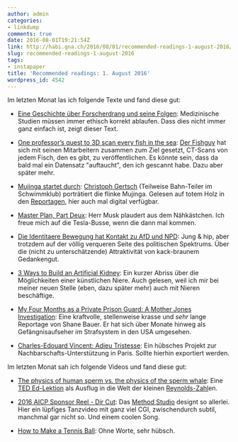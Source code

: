 ```yaml
---
author: admin
categories:
- linkdump
comments: true
date: 2016-08-01T19:21:54Z
link: http://habi.gna.ch/2016/08/01/recommended-readings-1-august-2016/
slug: recommended-readings-1-august-2016
tags:
- instapaper
title: 'Recommended readings: 1. August 2016'
wordpress_id: 4542
---
```


Im letzten Monat las ich folgende Texte und fand diese gut:





  * [Eine Geschichte über Forscherdrang und seine Folgen](http://sz-magazin.sueddeutsche.de/texte/anzeigen/44806): Medizinische Studien müssen immer ethisch korrekt ablaufen. Dass dies nicht immer ganz einfach ist, zeigt dieser Text.


  * [One professor’s quest to 3D scan every fish in the sea](https://techcrunch.com/2016/07/19/one-professors-quest-to-3d-scan-every-fish-in-the-sea/): [Der Fishguy](https://fish.uw.edu/faculty/adam-summers/) hat sich mit seinen Mitarbeitern zusammen zum Ziel gesetzt, CT-Scans von jedem Fisch, den es gibt, zu veröffentlichen. Es könnte sein, dass da bald mal ein Datensatz "auftaucht", den ich gescannt habe. Dazu aber später mehr.


  * [Mujinga startet durch](http://reportagen.com/content/mujinga-startet-durch): [Christoph Gertsch](https://twitter.com/christofgertsch) (Teilweise Bahn-Teiler im Schwimmklub) porträtiert die flinke Mujinga. Gelesen auf totem Holz in den [Reportagen](http://reportagen.com), hier auch mal digital verfügbar.


  * [Master Plan, Part Deux](https://www.tesla.com/blog/master-plan-part-deux): Herr Musk plaudert aus dem Nähkästchen. Ich freue mich auf die Tesla-Busse, wenn die dann mal kommen.


  * [Die Identitaere Bewegung hat Kontakt zu AfD und NPD](http://www.haz.de/Nachrichten/Politik/Deutschland-Welt/Die-Identitaere-Bewegung-hat-Kontakt-zu-AfD-und-NPD): Jung & hip, aber trotzdem auf der völlig verqueren Seite des politischen Spektrums. Über die (nicht zu unterschätzende) Attraktivität von kack-braunem Gedankengut.


  * [3 Ways to Build an Artificial Kidney](http://spectrum.ieee.org/the-human-os/biomedical/devices/3-ways-to-build-an-artificial-kidney): Ein kurzer Abriss über die Möglichkeiten einer künstlichen Niere. Auch gelesen, weil ich mir bei meiner neuen Stelle (eben, dazu später mehr) auch mit Nieren beschäftige.


  * [My Four Months as a Private Prison Guard: A Mother Jones Investigation](http://www.motherjones.com/politics/2016/06/cca-private-prisons-corrections-corporation-inmates-investigation-bauer): Eine kraftvolle, stellenweise krasse und _sehr_ lange Reportage von Shane Bauer. Er hat sich über Monate hinweg als Gefängnisaufseher im Strafsystem in den USA umgesehen.


  * [Charles-Edouard Vincent: Adieu Tristesse](https://www.brandeins.de/archiv/2016/wir/charles-edouard-vincent-adieu-tristesse/): Ein hübsches Projekt zur Nachbarschafts-Unterstützung in Paris. Sollte hierhin exportiert werden.



Im letzten Monat sah ich folgende Videos und fand diese gut:



  * [The physics of human sperm vs. the physics of the sperm whale](https://ed.ted.com/lessons/human-sperm-vs-the-sperm-whale-aatish-bhatia): Eine [TED Ed-Lektion](https://ed.ted.com/) als Ausflug in die Welt der kleinen [Reynolds-Zahl](https://de.wikipedia.org/wiki/Reynolds-Zahl)en. 


  * [2016 AICP Sponsor Reel - Dir Cut](https://vimeo.com/169599296): Das [Method Studio](http://design.methodstudios.com/) designt so allerlei. Hier ein lüpfiges Tanzvideo mit ganz viel CGI, zwischendurch subtil, manchmal gar nicht so. Und einem coolen Song.


  * [How to Make a Tennis Ball](https://vimeo.com/162803063): Ohne Worte, sehr hübsch.


